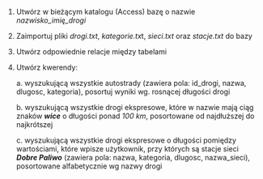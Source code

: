 1.  Utwórz w bieżącym katalogu (Access) bazę o nazwie *nazwisko_imię_drogi*
1. Zaimportuj pliki *drogi.txt*, *kategorie.tx*t, *sieci.txt* oraz *stacje.txt* do bazy
1. Utwórz odpowiednie relacje między tabelami
1. Utwórz kwerendy:

   a. wyszukującą wszystkie autostrady (zawiera pola: id_drogi, nazwa, dlugosc, kategoria), posortuj wyniki wg. rosnącej długości drogi

   b. wyszukującą wszystkie drogi ekspresowe, które w nazwie mają ciąg znaków ***wice*** o długości ponad *100 km*, posortowane od najdłuższej do najkrótszej
   
   c. wyszukującą wszystkie drogi ekspresowe o długości pomiędzy wartościami, które wpisze użytkownik, przy których są stacje sieci ***Dobre Paliwo*** (zawiera pola: nazwa, kategoria, dlugosc, nazwa_sieci), posortowane alfabetycznie  wg nazwy drogi
